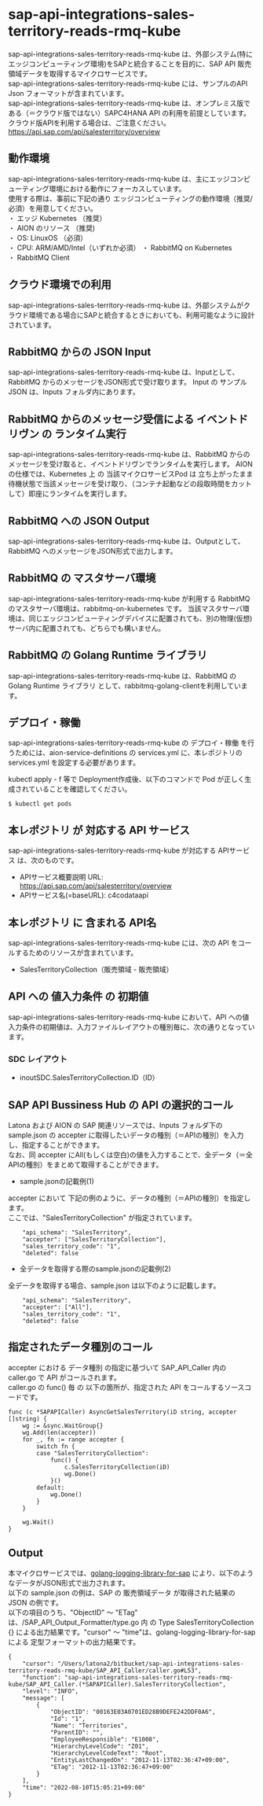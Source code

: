 # sap-api-integrations-sales-territory-reads-rmq-kube  
sap-api-integrations-sales-territory-reads-rmq-kube は、外部システム(特にエッジコンピューティング環境)をSAPと統合することを目的に、SAP API 販売領域データを取得するマイクロサービスです。  
sap-api-integrations-sales-territory-reads-rmq-kube には、サンプルのAPI Json フォーマットが含まれています。  
sap-api-integrations-sales-territory-reads-rmq-kube は、オンプレミス版である（＝クラウド版ではない）SAPC4HANA API の利用を前提としています。クラウド版APIを利用する場合は、ご注意ください。  
https://api.sap.com/api/salesterritory/overview  

## 動作環境
sap-api-integrations-sales-territory-reads-rmq-kube は、主にエッジコンピューティング環境における動作にフォーカスしています。   
使用する際は、事前に下記の通り エッジコンピューティングの動作環境（推奨/必須）を用意してください。   
・ エッジ Kubernetes （推奨）    
・ AION のリソース （推奨)    
・ OS: LinuxOS （必須）    
・ CPU: ARM/AMD/Intel（いずれか必須） 
・ RabbitMQ on Kubernetes  
・ RabbitMQ Client

## クラウド環境での利用  
sap-api-integrations-sales-territory-reads-rmq-kube は、外部システムがクラウド環境である場合にSAPと統合するときにおいても、利用可能なように設計されています。 

## RabbitMQ からの JSON Input
sap-api-integrations-sales-territory-reads-rmq-kube は、Inputとして、RabbitMQ からのメッセージをJSON形式で受け取ります。 Input の サンプルJSON は、Inputs フォルダ内にあります。

## RabbitMQ からのメッセージ受信による イベントドリヴン の ランタイム実行
sap-api-integrations-sales-territory-reads-rmq-kube は、RabbitMQ からのメッセージを受け取ると、イベントドリヴンでランタイムを実行します。
AION の仕様では、Kubernetes 上 の 当該マイクロサービスPod は 立ち上がったまま待機状態で当該メッセージを受け取り、（コンテナ起動などの段取時間をカットして）即座にランタイムを実行します。　

## RabbitMQ への JSON Output
sap-api-integrations-sales-territory-reads-rmq-kube は、Outputとして、RabbitMQ へのメッセージをJSON形式で出力します。

## RabbitMQ の マスタサーバ環境
sap-api-integrations-sales-territory-reads-rmq-kube が利用する RabbitMQ のマスタサーバ環境は、rabbitmq-on-kubernetes です。
当該マスタサーバ環境は、同じエッジコンピューティングデバイスに配置されても、別の物理(仮想)サーバ内に配置されても、どちらでも構いません。

## RabbitMQ の Golang Runtime ライブラリ
sap-api-integrations-sales-territory-reads-rmq-kube は、RabbitMQ の Golang Runtime ライブラリ として、rabbitmq-golang-clientを利用しています。

## デプロイ・稼働
sap-api-integrations-sales-territory-reads-rmq-kube の デプロイ・稼働 を行うためには、aion-service-definitions の services.yml に、本レポジトリの services.yml を設定する必要があります。

kubectl apply - f 等で Deployment作成後、以下のコマンドで Pod が正しく生成されていることを確認してください。

```
$ kubectl get pods
```

## 本レポジトリ が 対応する API サービス
sap-api-integrations-sales-territory-reads-rmq-kube が対応する APIサービス は、次のものです。

* APIサービス概要説明 URL: https://api.sap.com/api/salesterritory/overview  
* APIサービス名(=baseURL): c4codataapi

## 本レポジトリ に 含まれる API名
sap-api-integrations-sales-territory-reads-rmq-kube には、次の API をコールするためのリソースが含まれています。  

* SalesTerritoryCollection（販売領域 - 販売領域）

## API への 値入力条件 の 初期値
sap-api-integrations-sales-territory-reads-rmq-kube において、API への値入力条件の初期値は、入力ファイルレイアウトの種別毎に、次の通りとなっています。  

### SDC レイアウト

* inoutSDC.SalesTerritoryCollection.ID（ID）


## SAP API Bussiness Hub の API の選択的コール

Latona および AION の SAP 関連リソースでは、Inputs フォルダ下の sample.json の accepter に取得したいデータの種別（＝APIの種別）を入力し、指定することができます。  
なお、同 accepter にAll(もしくは空白)の値を入力することで、全データ（＝全APIの種別）をまとめて取得することができます。  

* sample.jsonの記載例(1)  

accepter において 下記の例のように、データの種別（＝APIの種別）を指定します。  
ここでは、"SalesTerritoryCollection" が指定されています。    
  
```
	"api_schema": "SalesTerritory",
	"accepter": ["SalesTerritoryCollection"],
	"sales_territory_code": "1",
	"deleted": false
```
  
* 全データを取得する際のsample.jsonの記載例(2)  

全データを取得する場合、sample.json は以下のように記載します。  

```
	"api_schema": "SalesTerritory",
	"accepter": ["All"],
	"sales_territory_code": "1",
	"deleted": false
```

## 指定されたデータ種別のコール

accepter における データ種別 の指定に基づいて SAP_API_Caller 内の caller.go で API がコールされます。  
caller.go の func() 毎 の 以下の箇所が、指定された API をコールするソースコードです。  

```
func (c *SAPAPICaller) AsyncGetSalesTerritory(iD string, accepter []string) {
	wg := &sync.WaitGroup{}
	wg.Add(len(accepter))
	for _, fn := range accepter {
		switch fn {
		case "SalesTerritoryCollection":
			func() {
				c.SalesTerritoryCollection(iD)
				wg.Done()
			}()
		default:
			wg.Done()
		}
	}

	wg.Wait()
}
```

## Output  
本マイクロサービスでは、[golang-logging-library-for-sap](https://github.com/latonaio/golang-logging-library-for-sap) により、以下のようなデータがJSON形式で出力されます。  
以下の sample.json の例は、SAP の 販売領域データ が取得された結果の JSON の例です。  
以下の項目のうち、"ObjectID" ～ "ETag" は、/SAP_API_Output_Formatter/type.go 内 の Type SalesTerritoryCollection {} による出力結果です。"cursor" ～ "time"は、golang-logging-library-for-sap による 定型フォーマットの出力結果です。  

```
{
	"cursor": "/Users/latona2/bitbucket/sap-api-integrations-sales-territory-reads-rmq-kube/SAP_API_Caller/caller.go#L53",
	"function": "sap-api-integrations-sales-territory-reads-rmq-kube/SAP_API_Caller.(*SAPAPICaller).SalesTerritoryCollection",
	"level": "INFO",
	"message": [
		{
			"ObjectID": "00163E03A0701ED28B9DEFE242DDF0A6",
			"Id": "1",
			"Name": "Territories",
			"ParentID": "",
			"EmployeeResponsible": "E1008",
			"HierarchyLevelCode": "Z01",
			"HierarchyLevelCodeText": "Root",
			"EntityLastChangedOn": "2012-11-13T02:36:47+09:00",
			"ETag": "2012-11-13T02:36:47+09:00"
		}
	],
	"time": "2022-08-10T15:05:21+09:00"
}

```